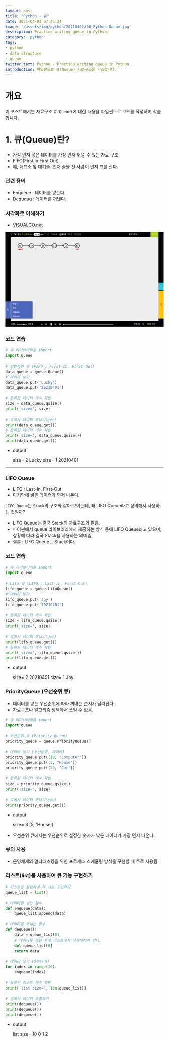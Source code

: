 ```yaml
---
layout: post
title: "Python - 큐"
date: 2021-04-01 07:48:34
image: '/assets/img/python/20210401/00-Python-Queue.jpg'
description: Practice writing queue in Python.
category: 'python'
tags:
- python
- data structure
- queue
twitter_text: Python - Practice writing queue in Python.
introduction: 파일썬으로 큐(Queue) 자료구조를 학습합니다.
---
```


# 개요

이 포스트에서는 자료구조 `큐(Queue)`에 대한 내용을 파일썬으로 코드를 작성하며 학습합니다.

# 1. 큐(Queue)란?

- 가장 먼저 넣은 데이터를 가장 먼저 꺼낼 수 있는 자료 구조.
- FIFO(First In First Out)
- 예, 매표소 앞 대기줄. 먼저 줄을 선 사람이 먼저 표를 산다.


### 관련 용어

- Enqueue : 데이터를 넣는다.
- Deququq : 데이터를 꺼낸다.


### 시각화로 이해하기

- [VISUALGO.net](https://visualgo.net/ko/list)

![그림1.](/assets/img/python/20210401/01-visualgo-queue.png)


### 코드 연습

```python
# 큐 라이브러리를 import
import queue

# 일반적인 큐 (FIFO : First-In, First-Out)
data_queue = queue.Queue()
# 데이터 넣기
data_queue.put('Lucky')
data_queue.put('20210401')

# 등록된 데이터 개수 확인
size = data_queue.qsize()
print('size=', size)

# 큐에서 데이터 꺼내기(get)
print(data_queue.get())
# 등록된 데이터 개수 확인
print('size=', data_queue.qsize())
print(data_queue.get())
```

- output

    size= 2
    Lucky
    size= 1
    20210401

---

### LIFO Queue

- LIFO : Last-In, First-Out
- 마지막에 넣은 데이터가 먼저 나온다.

`LIFO Queue`는 `Stack`의 구조와 같아 보이는데, 왜 LIFO Queue라고 정의해서 사용하는 것일까?

- LIFO Queue는 결국 Stack의 자료구조와 같음.
- 파이썬에서 queue 라이브러리에서 제공하는 방식 중에 LIFO Queue라고 있으며, 상황에 따라 결국 Stack을 사용하는 의미임.
- 결론 : LIFO Queue는 Stack이다.

### 코드 연습

```python
# 큐 라이브러리를 import
import queue

# Lifo 큐 (LIFO : Last-In, First-Out)
lifo_queue = queue.LifoQueue()
# 데이터 넣기
lifo_queue.put('Joy')
lifo_queue.put('20210401')

# 등록된 데이터 개수 확인
size = lifo_queue.qsize()
print('size=', size)

# 큐에서 데이터 꺼내기(get)
print(lifo_queue.get())
# 등록된 데이터 개수 확인
print('size=', lifo_queue.qsize())
print(lifo_queue.get())
```

- output

    size= 2
    20210401
    size= 1
    Joy

### PriorityQueue (우선순위 큐)

- 데이터를 넣는 우선순위에 따라 꺼내는 순서가 달라진다.
- 자료구조나 알고리즘 정책에서 쓰일 수 있음.

```python
# 큐 라이브러리를 import
import queue

# 우선순위 큐 (Priority Queue)
priority_queue = queue.PriorityQueue()

# 데이터 넣기 (우선순위, 데이터)
priority_queue.put((10, "Computer"))
priority_queue.put((5, "House"))
priority_queue.put((20, "Car"))

# 등록된 데이터 개수 확인
size = priority_queue.qsize()
print('size=', size)

# 큐에서 데이터 꺼내기(get)
print(priority_queue.get())
```

- output

    size= 3
    (5, 'House')

- 우선순위 큐에서는 우선순위로 설정한 숫자가 낮은 데이터가 가장 먼저 나온다.


### 큐의 사용

- 운영체제의 멀티태스킹을 위한 프로세스 스케쥴링 방식을 구현할 때 주로 사용됨.

### 리스트(list)를 사용하여 큐 기능 구현하기

```python
# 리스트를 활용하여 큐 기능 구현하기
queue_list = list()

# 데이터를 넣는 함수
def enqueue(data):
    queue_list.append(data)

# 데이터를 꺼내는 함수
def dequeue():
    data = queue_list[0]
    # 데이터를 꺼낸 후에 리스트에서 삭제해줘야 한다.
    del queue_list[0]
    return data

# 데이터 넣기 (0부터 9)
for index in range(10):
    enqueue(index)

# 등록된 리스트 개수 확인
print('list size=', len(queue_list))

# 큐에서 데이터 추출하기
print(dequeue())
print(dequeue())
print(dequeue())
```

- output

    list size= 10
    0
    1
    2

